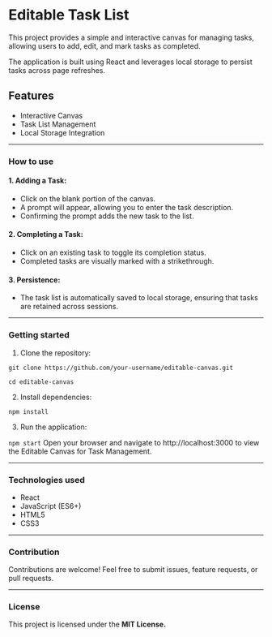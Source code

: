 # Editable Task List

This project provides a simple and interactive canvas for managing tasks, allowing users to add, edit, and mark tasks as completed.

The application is built using React and leverages local storage to persist tasks across page refreshes.

## Features

- Interactive Canvas
- Task List Management
- Local Storage Integration

---

### How to use

#### 1. Adding a Task:

- Click on the blank portion of the canvas.
- A prompt will appear, allowing you to enter the task description.
- Confirming the prompt adds the new task to the list.

#### 2. Completing a Task:

- Click on an existing task to toggle its completion status.
- Completed tasks are visually marked with a strikethrough.

#### 3. Persistence:

- The task list is automatically saved to local storage, ensuring that tasks are retained across sessions.

---

### Getting started

1. Clone the repository:

`git clone https://github.com/your-username/editable-canvas.git`

`cd editable-canvas`

2.  Install dependencies:

`npm install`

3. Run the application:

`npm start`
Open your browser and navigate to http://localhost:3000 to view the Editable Canvas for Task Management.

---

### Technologies used

- React
- JavaScript (ES6+)
- HTML5
- CSS3

---

### Contribution

Contributions are welcome! Feel free to submit issues, feature requests, or pull requests.

---

### License

This project is licensed under the **MIT License.**

